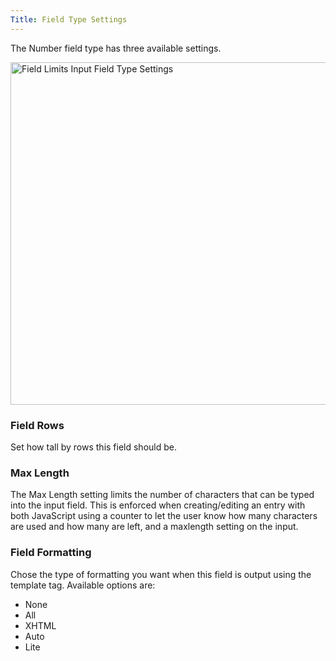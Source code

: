 ```yaml
---
Title: Field Type Settings
---
```


The Number field type has three available settings.

<div class="centered">
	<img src="/assets/img/documentation/field-limits/field-limits-textarea-field-options.png" width="548" alt="Field Limits Input Field Type Settings">
</div>

### Field Rows

Set how tall by rows this field should be.

### Max Length

The Max Length setting limits the number of characters that can be typed into the input field. This is enforced when creating/editing an entry with both JavaScript using a counter to let the user know how many characters are used and how many are left, and a maxlength setting on the input.

### Field Formatting

Chose the type of formatting you want when this field is output using the template tag. Available options are:

- None
- All
- XHTML
- Auto <br/>
- Lite
